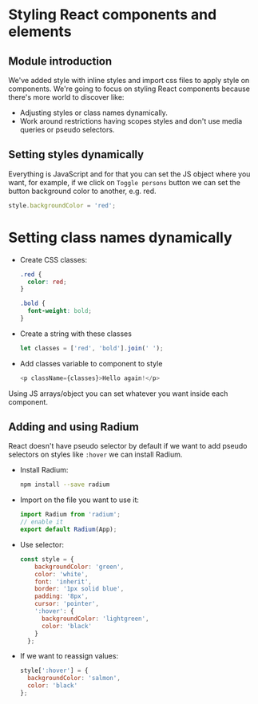 # Styling React components and elements

## Module introduction
We've added style with inline styles and import css files to apply style on components. We're going to focus on styling React components because there's more world to discover like:
- Adjusting styles or class names dynamically.
- Work around restrictions having scopes styles and don't use media queries or pseudo selectors.
 
## Setting styles dynamically

Everything is JavaScript and for that you can set the JS object where you want, for example, if we click on `Toggle persons` button we can set the button background color to another, e.g. red.
```js
style.backgroundColor = 'red';
```

# Setting class names dynamically
- Create CSS classes:
    ```css
    .red {
      color: red;
    }
    
    .bold {
      font-weight: bold;
    }
    ```
- Create a string with these classes
    ```js
    let classes = ['red', 'bold'].join(' ');
    ```
- Add classes variable to component to style
    ```js
    <p className={classes}>Hello again!</p>
    ```

Using JS arrays/object you can set whatever you want inside each component.

## Adding and using Radium

React doesn't have pseudo selector by default if we want to add pseudo selectors on styles like `:hover` we can install Radium.

- Install Radium:
  ```bash
  npm install --save radium
  ```
- Import on the file you want to use it:
  ```js
  import Radium from 'radium';
  // enable it
  export default Radium(App);
  ```
- Use selector:
  ```js
  const style = {
      backgroundColor: 'green',
      color: 'white',
      font: 'inherit',
      border: '1px solid blue',
      padding: '8px',
      cursor: 'pointer',
      ':hover': {
        backgroundColor: 'lightgreen',
        color: 'black'
      }
    };
  ```
- If we want to reassign values:
  ```js
  style[':hover'] = {
    backgroundColor: 'salmon',
    color: 'black'
  };
  ```
